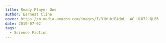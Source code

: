 ```yaml
---
title: Ready Player One
author: Earnest Cline
cover: https://m.media-amazon.com/images/I/91WubiE4doL._AC_UL872_QL65_.jpg
date: 2019-07-02
tags:
  - Science Fiction
---
```

